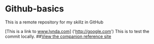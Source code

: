 Github-basics
=============

This is a remote repository for my skillz in GitHub

[This is a link to www.lynda.com] ('http://google.com')
This is to test the commit locally.
##[View the companion reference site](http://jameswillweb.github.io/github-for-web-designers/)
